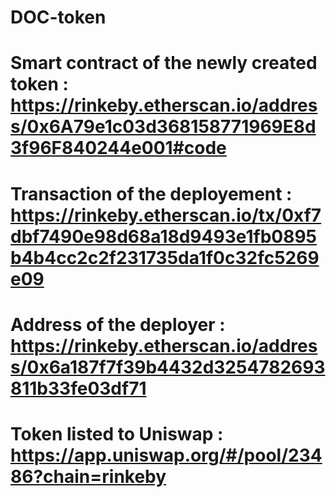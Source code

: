 # DOC-token
# Smart contract of the newly created token : https://rinkeby.etherscan.io/address/0x6A79e1c03d368158771969E8d3f96F840244e001#code
# Transaction of the deployement : https://rinkeby.etherscan.io/tx/0xf7dbf7490e98d68a18d9493e1fb0895b4b4cc2c2f231735da1f0c32fc5269e09
# Address of the deployer : https://rinkeby.etherscan.io/address/0x6a187f7f39b4432d3254782693811b33fe03df71
# Token listed to Uniswap : https://app.uniswap.org/#/pool/23486?chain=rinkeby
